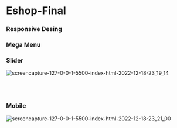 # Eshop-Final

<h3>Responsive Desing</h3>
<h3>Mega Menu</h3>
<h3>Slider</h3>


![screencapture-127-0-0-1-5500-index-html-2022-12-18-23_19_14](https://user-images.githubusercontent.com/95828884/208317586-dfaa77b9-d55e-4930-a52c-ca59d2dd9aa9.png)

<br>
<br>
<h3>Mobile </h3>

![screencapture-127-0-0-1-5500-index-html-2022-12-18-23_21_00](https://user-images.githubusercontent.com/95828884/208317592-cb1dc817-ab73-4a7d-bdad-3e49d14096b6.png)
